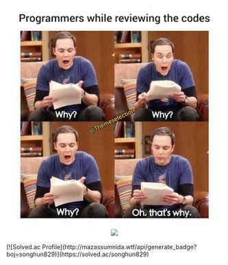   <p align="center">
    <img src="./tbbt.jpg">
  </p>

<p align="center"> 
    <img src="https://github-readme-stats.vercel.app/api?username=heon0945&hide=prs&theme=shadow_green&show_icons=true"/></a>
</p>
[![Solved.ac Profile](http://mazassumnida.wtf/api/generate_badge?boj=songhun829)](https://solved.ac/songhun829)




